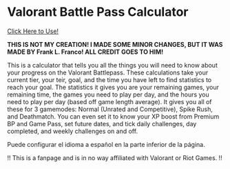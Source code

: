 # Valorant Battle Pass Calculator
[Click Here to Use!](https://crystalhollows.github.io/ValorantBattlePassCalculator/)

**THIS IS NOT MY CREATION! I MADE SOME MINOR CHANGES, BUT IT WAS MADE BY Frank L. Franco! ALL CREDIT GOES TO HIM!**

This is a calculator that tells you all the things you will need to know about your progress on the Valorant Battlepass. These calculations take your current tier, your teir, goal, and the time you have left to find statistics to reach your goal. The statistics it gives you are your remaining games, your remaining time, the games you need to play per day, and the hours you need to play per day (based off game length average). It gives you all of these for 3 gamemodes: Normal (Unrated and Competitive), Spike Rush, and Deathmatch. You can even set it to know your XP boost from Premium BP and Game Pass, set future dates, and tick daily challenges, day completed, and weekly challenges on and off. 

Puede configurar el idioma a español en la parte inferior de la página.

!! This is a fanpage and is in no way affiliated with Valorant or Riot Games. !!
